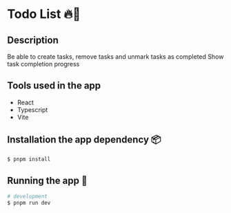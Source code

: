 # Todo List 🔥🚀

## Description 
  Be able to create tasks, remove tasks and unmark tasks as completed Show task completion progress

## Tools used in the app
- React
- Typescript
- Vite 

## Installation the app dependency 📦

```bash
$ pnpm install
``` 

## Running the app 🚀

```bash
# development
$ pnpm run dev

